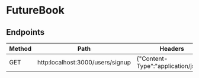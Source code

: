 # FutureBook

## Endpoints

| Method | Path | Headers | Body | Response |
| ------ | ---- | ------- | ---- | -------- |
|  GET   | http:localhost:3000/users/signup| {"Content-Type":"application/json"} |      |          |
